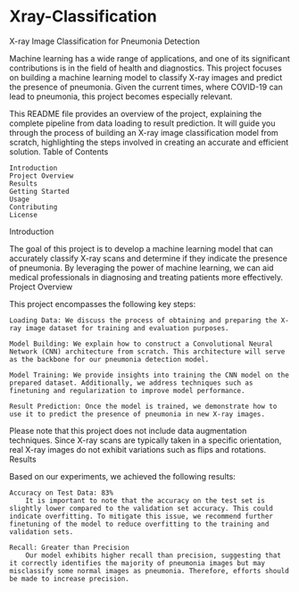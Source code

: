 # Xray-Classification

X-ray Image Classification for Pneumonia Detection

Machine learning has a wide range of applications, and one of its significant contributions is in the field of health and diagnostics. This project focuses on building a machine learning model to classify X-ray images and predict the presence of pneumonia. Given the current times, where COVID-19 can lead to pneumonia, this project becomes especially relevant.

This README file provides an overview of the project, explaining the complete pipeline from data loading to result prediction. It will guide you through the process of building an X-ray image classification model from scratch, highlighting the steps involved in creating an accurate and efficient solution.
Table of Contents

    Introduction
    Project Overview
    Results
    Getting Started
    Usage
    Contributing
    License

Introduction

The goal of this project is to develop a machine learning model that can accurately classify X-ray scans and determine if they indicate the presence of pneumonia. By leveraging the power of machine learning, we can aid medical professionals in diagnosing and treating patients more effectively.
Project Overview

This project encompasses the following key steps:

    Loading Data: We discuss the process of obtaining and preparing the X-ray image dataset for training and evaluation purposes.

    Model Building: We explain how to construct a Convolutional Neural Network (CNN) architecture from scratch. This architecture will serve as the backbone for our pneumonia detection model.

    Model Training: We provide insights into training the CNN model on the prepared dataset. Additionally, we address techniques such as finetuning and regularization to improve model performance.

    Result Prediction: Once the model is trained, we demonstrate how to use it to predict the presence of pneumonia in new X-ray images.

Please note that this project does not include data augmentation techniques. Since X-ray scans are typically taken in a specific orientation, real X-ray images do not exhibit variations such as flips and rotations.
Results

Based on our experiments, we achieved the following results:

    Accuracy on Test Data: 83%
        It is important to note that the accuracy on the test set is slightly lower compared to the validation set accuracy. This could indicate overfitting. To mitigate this issue, we recommend further finetuning of the model to reduce overfitting to the training and validation sets.

    Recall: Greater than Precision
        Our model exhibits higher recall than precision, suggesting that it correctly identifies the majority of pneumonia images but may misclassify some normal images as pneumonia. Therefore, efforts should be made to increase precision.

